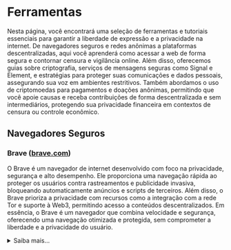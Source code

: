 # Ferramentas
Nesta página, você encontrará uma seleção de ferramentas e tutoriais essenciais para garantir a liberdade de expressão e a privacidade na internet. De navegadores seguros e redes anônimas a plataformas descentralizadas, aqui você aprenderá como acessar a web de forma segura e contornar censura e vigilância online. Além disso, oferecemos guias sobre criptografia, serviços de mensagens seguras como Signal e Element, e estratégias para proteger suas comunicações e dados pessoais, assegurando sua voz em ambientes restritivos. Também abordamos o uso de criptomoedas para pagamentos e doações anônimas, permitindo que você apoie causas e receba contribuições de forma descentralizada e sem intermediários, protegendo sua privacidade financeira em contextos de censura ou controle econômico.

## Navegadores Seguros

### Brave ([brave.com](https://brave.com/pt-br))
O Brave é um navegador de internet desenvolvido com foco na privacidade, segurança e alto desempenho. Ele proporciona uma navegação rápida ao proteger os usuários contra rastreamentos e publicidade invasiva, bloqueando automaticamente anúncios e scripts de terceiros. Além disso, o Brave prioriza a privacidade com recursos como a integração com a rede Tor e suporte à Web3, permitindo acesso a conteúdos descentralizados. Em essência, o Brave é um navegador que combina velocidade e segurança, oferecendo uma navegação otimizada e protegida, sem comprometer a liberdade e a privacidade do usuário.

<details>
  <summary>Saiba mais...</summary>

#### Navegação Anônima com Tor
<table>
  <tr>
    <td>
      <img src="../img/brave_tor.gif" width="600px" border="0">
    </td>
    <td>
      O Tor é uma ferramenta que ajuda a proteger sua privacidade online. Quando você navega na internet, seu endereço IP (um número que identifica seu computador na rede) pode ser visto por sites ou outras pessoas, o que revela sua localização e atividades. O Tor funciona como uma espécie de “labirinto digital”, onde seus dados passam por vários computadores ao redor do mundo, tornando muito difícil para alguém saber de onde você realmente está acessando. No navegador Brave, você pode ativar o Tor nas configurações para usar essa proteção extra. Isso é especialmente útil para quem quer navegar de forma mais anônima e segura, evitando rastreamentos. 
      <a href="https://support.brave.com/hc/en-us/articles/360018121491-What-is-a-Private-Window-with-Tor-Connectivity" target="_blank">mais informações</a>    
    </td>
  </tr>
</table>

</details>
